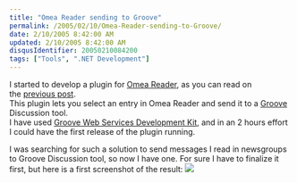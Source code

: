 ```yaml
---
title: "Omea Reader sending to Groove"
permalink: /2005/02/10/Omea-Reader-sending-to-Groove/
date: 2/10/2005 8:42:00 AM
updated: 2/10/2005 8:42:00 AM
disqusIdentifier: 20050210084200
tags: ["Tools", ".NET Development"]
---
```

I started to develop a plugin for [Omea Reader](http://www.jetbrains.com/omea/), as you can read on 
the [previous 
post](http://weblogs.asp.net/lkempe/archive/2005/02/09/370073.aspx).  
This plugin lets you select an entry in Omea Reader and send it to 
a [Groove](http://www.groove.net/) Discussion tool.  
I have used [Groove Web Services 
Development Kit](http://www.groove.net/solutions/develop/downloads.cfm), and in an 2 hours effort I could have the first release of 
the plugin running.  
<!-- more -->
I was searching for such a solution to send messages I 
read in newsgroups to Groove Discussion tool, so now I have one. For sure I have 
to finalize it first, but here is a first screenshot of the result:
![](http://membres.lycos.fr/lkempe//TechHeadBrothers.Omea.Plugins.SendToGroove.jpg)
